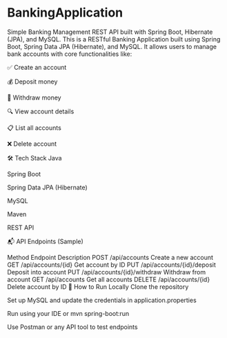 # BankingApplication
Simple Banking Management REST API built with Spring Boot, Hibernate (JPA), and MySQL.
This is a RESTful Banking Application built using Spring Boot, Spring Data JPA (Hibernate), and MySQL.
It allows users to manage bank accounts with core functionalities like:

✅ Create an account

💰 Deposit money

💸 Withdraw money

🔍 View account details

📋 List all accounts

❌ Delete account

🛠️ Tech Stack
Java

Spring Boot

Spring Data JPA (Hibernate)

MySQL

Maven

REST API

📬 API Endpoints (Sample)

Method	Endpoint	Description
POST	/api/accounts	Create a new account
GET	/api/accounts/{id}	Get account by ID
PUT	/api/accounts/{id}/deposit	Deposit into account
PUT	/api/accounts/{id}/withdraw	Withdraw from account
GET	/api/accounts	Get all accounts
DELETE	/api/accounts/{id}	Delete account by ID
🧪 How to Run Locally
Clone the repository

Set up MySQL and update the credentials in application.properties

Run using your IDE or mvn spring-boot:run

Use Postman or any API tool to test endpoints
